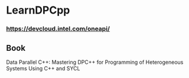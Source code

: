 # LearnDPCpp

### https://devcloud.intel.com/oneapi/

## Book
Data Parallel C++: Mastering DPC++ for Programming of Heterogeneous Systems Using C++ and SYCL
